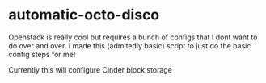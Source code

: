 # automatic-octo-disco

Openstack is really cool but requires a bunch of configs that I dont want to do over and over.
I made this (admitedly basic) script to just do the basic config steps for me!

Currently this will configure Cinder block storage
